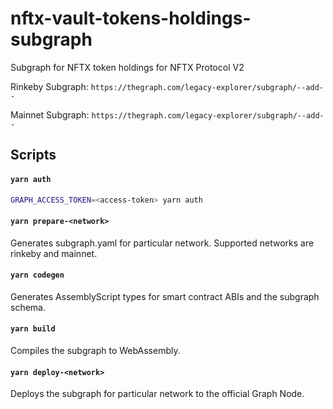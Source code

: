 # nftx-vault-tokens-holdings-subgraph

Subgraph for NFTX token holdings for NFTX Protocol V2

Rinkeby Subgraph: `https://thegraph.com/legacy-explorer/subgraph/--add--`

Mainnet Subgraph: `https://thegraph.com/legacy-explorer/subgraph/--add--`

## Scripts

#### `yarn auth`

```sh
GRAPH_ACCESS_TOKEN=<access-token> yarn auth
```

#### `yarn prepare-<network>`

Generates subgraph.yaml for particular network.
Supported networks are rinkeby and mainnet.

#### `yarn codegen`

Generates AssemblyScript types for smart contract ABIs and the subgraph schema.

#### `yarn build`

Compiles the subgraph to WebAssembly.

#### `yarn deploy-<network>`

Deploys the subgraph for particular network to the official Graph Node.<br/>
